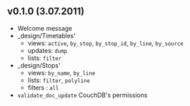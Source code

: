 ## v0.1.0 (3.07.2011)

* Welcome message
* \_design/Timetables' 
  + views: `active`, `by_stop`, `by_stop_id`, `by_line`, `by_source`
  + updates: `dump`
  + lists: `filter`
* \_design/Stops'
  + views: `by_name`, `by_line`
  + lists: `filter`, `polyline`
  + filters : `all`
* `validate_doc_update` CouchDB's permissions 
